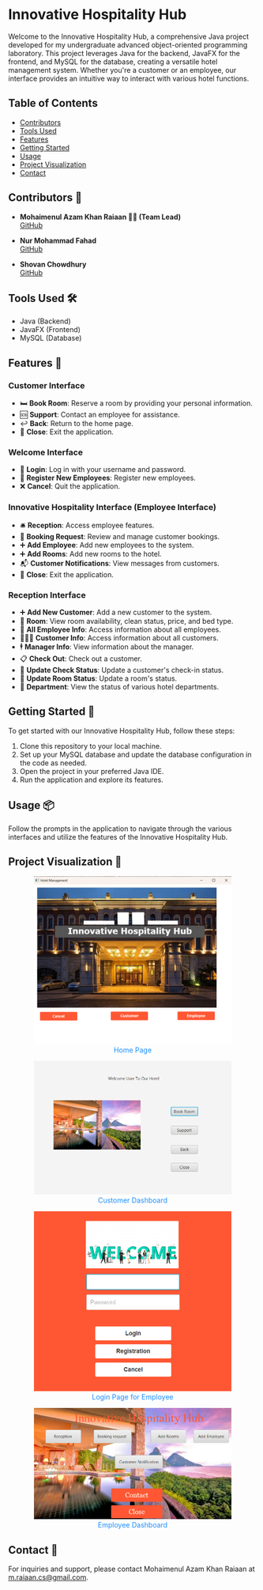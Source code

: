# Innovative Hospitality Hub

Welcome to the Innovative Hospitality Hub, a comprehensive Java project developed for my undergraduate advanced object-oriented programming laboratory. This project leverages Java for the backend, JavaFX for the frontend, and MySQL for the database, creating a versatile hotel management system. Whether you're a customer or an employee, our interface provides an intuitive way to interact with various hotel functions.

## Table of Contents
- [Contributors](#contributors)
- [Tools Used](#tools-used)
- [Features](#features)
- [Getting Started](#getting-started)
- [Usage](#usage)
- [Project Visualization](#project-visualization)
- [Contact](#contact)

## Contributors 👥

- **Mohaimenul Azam Khan Raiaan 🧑‍💼 (Team Lead)**  
  [GitHub](https://github.com/mak-raiaan)

- **Nur Mohammad Fahad**  
  [GitHub](https://github.com/FahadUIU)

- **Shovan Chowdhury**  
  [GitHub](https://github.com/Schowdhury22)

## Tools Used 🛠️

- Java (Backend)
- JavaFX (Frontend)
- MySQL (Database)

## Features 🏨

### Customer Interface
- 🛏️ **Book Room**: Reserve a room by providing your personal information.
- 🆘 **Support**: Contact an employee for assistance.
- ↩️ **Back**: Return to the home page.
- 🚪 **Close**: Exit the application.

### Welcome Interface
- 👤 **Login**: Log in with your username and password.
- 📝 **Register New Employees**: Register new employees.
- ❌ **Cancel**: Quit the application.

### Innovative Hospitality Interface (Employee Interface)
- 🛎️ **Reception**: Access employee features.
- 📅 **Booking Request**: Review and manage customer bookings.
- ➕ **Add Employee**: Add new employees to the system.
- ➕ **Add Rooms**: Add new rooms to the hotel.
- 📬 **Customer Notifications**: View messages from customers.
- 🚪 **Close**: Exit the application.

### Reception Interface
- ➕ **Add New Customer**: Add a new customer to the system.
- 🏨 **Room**: View room availability, clean status, price, and bed type.
- 👥 **All Employee Info**: Access information about all employees.
- 🧑‍🤝‍🧑 **Customer Info**: Access information about all customers.
- 🕴️ **Manager Info**: View information about the manager.
- 📋 **Check Out**: Check out a customer.
- 🔄 **Update Check Status**: Update a customer's check-in status.
- 🔄 **Update Room Status**: Update a room's status.
- 🏢 **Department**: View the status of various hotel departments.

## Getting Started 🚀

To get started with our Innovative Hospitality Hub, follow these steps:

1. Clone this repository to your local machine.
2. Set up your MySQL database and update the database configuration in the code as needed.
3. Open the project in your preferred Java IDE.
4. Run the application and explore its features.

## Usage 📦

Follow the prompts in the application to navigate through the various interfaces and utilize the features of the Innovative Hospitality Hub.

## Project Visualization 🌆

<figure style="text-align: center;">
  <img src="Figures/1.png" alt="Home Page" width="400">
  <figcaption style="color: #1E90FF;">Home Page</figcaption>
</figure>

<figure style="text-align: center;">
  <img src="Figures/2.png" alt="Customer Dashboard" width="400">
  <figcaption style="color: #1E90FF;">Customer Dashboard</figcaption>
</figure>

<figure style="text-align: center;">
  <img src="Figures/3.png" alt="Login Page for Employee" width="400">
  <figcaption style="color: #1E90FF;">Login Page for Employee</figcaption>
</figure>

<figure style="text-align: center;">
  <img src="Figures/4.png" alt="Employee Dashboard" width="400">
  <figcaption style="color: #1E90FF;">Employee Dashboard</figcaption>
</figure>

## Contact 📧

For inquiries and support, please contact Mohaimenul Azam Khan Raiaan at [m.raiaan.cs@gmail.com](mailto:m.raiaan.cs@gmail.com).
